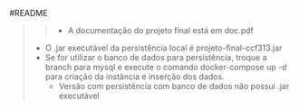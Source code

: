 #README
> >* A documentação do projeto final está em doc.pdf
>* O .jar executável da persistência local é projeto-final-ccf313.jar
>* Se for utilizar o banco de dados para persistência, troque a branch para mysql e execute o comando docker-compose up -d para criação da instância e inserção dos dados.
>   * Versão com persistência com banco de dados não possui .jar executável